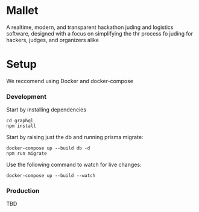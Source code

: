 # Mallet
A realtime, modern, and transparent hackathon juding and logistics software, designed with a focus on simplifying the thr process fo juding for hackers, judges, and organizers alike

# Setup
We reccomend using Docker and docker-compose

### Development
Start by installing dependencies
```
cd graphql
npm install
```
Start by raising just the db and running prisma migrate:
```
docker-compose up --build db -d
npm run migrate
```

Use the following command to watch for live changes:
```
docker-compose up --build --watch
```

### Production
TBD